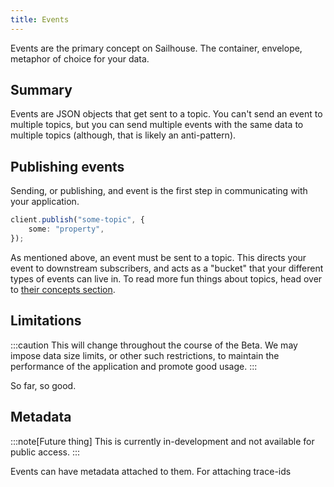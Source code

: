 ```yaml
---
title: Events
---
```


Events are the primary concept on Sailhouse. The container, envelope, metaphor of choice for your data.

## Summary

Events are JSON objects that get sent to a topic. You can't send an event to multiple topics, but you can send multiple events with the same data to multiple topics (although, that is likely an anti-pattern).

## Publishing events

Sending, or publishing, and event is the first step in communicating with your application.


```ts
client.publish("some-topic", {
    some: "property",
});
```

As mentioned above, an event must be sent to a topic. This directs your event to downstream subscribers, and acts as a "bucket" that your different types of events can live in. To read more fun things about topics, head over to [their concepts section](/concepts/topics).

## Limitations

:::caution
This will change throughout the course of the Beta. We may impose data size limits, or other such restrictions, to maintain the performance of the application and promote good usage.
:::

So far, so good.

## Metadata
:::note[Future thing]
This is currently in-development and not available for public access.
:::

Events can have metadata attached to them. For attaching trace-ids
